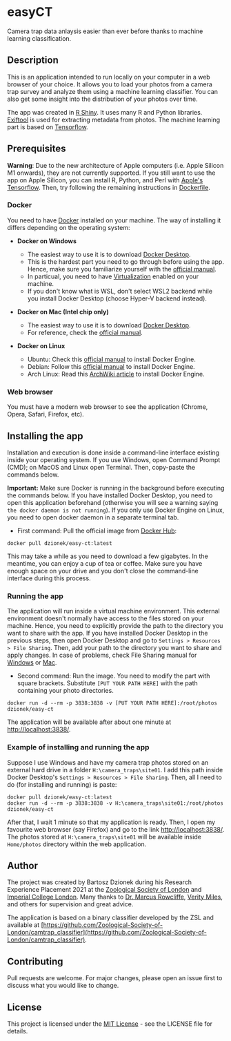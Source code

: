 # easyCT

Camera trap data anlaysis easier than ever before thanks to machine learning classification. 

## Description

This is an application intended to run locally on your computer in a web browser of your choice. It allows you to load your photos
from a camera trap survey and analyze them using a machine learning classifier. You can also get some insight
into the distribution of your photos over time.

The app was created in [R Shiny](https://shiny.rstudio.com). It uses many R and Python libraries. [Exiftool](https://exiftool.org) is used for
extracting metadata from photos. The machine learning part is based on [Tensorflow](https://www.tensorflow.org).

## Prerequisites
**Warning**: Due to the new architecture of Apple computers (i.e. Apple Silicon M1 onwards),
they are not currently supported. If you still want to use the app on Apple Silicon, you can install
R, Python, and Perl with [Apple's Tensorflow](https://developer.apple.com/metal/tensorflow-plugin/). Then,
try following the remaining instructions in [Dockerfile](Dockerfile).

### Docker
You need to have [Docker](https://www.docker.com) installed on your machine. The way of installing it
differs depending on the operating system:

* **Docker on Windows**
  * The easiest way to use it is to download [Docker Desktop](https://www.docker.com/products/docker-desktop).
  * This is the hardest part you need to go through before using the app. Hence, make sure you familiarize
yourself with the [official manual](https://docs.docker.com/desktop/windows/install/).
  * In particual, you need to have [Virtualization](https://docs.docker.com/desktop/windows/troubleshoot/#virtualization-must-be-enabled)
enabled on your machine.
  * If you don't know what is WSL, don't select WSL2 backend while you install Docker Desktop
(choose Hyper-V backend instead).

* **Docker on Mac (Intel chip only)**
  * The easiest way to use it is to download [Docker Desktop](https://www.docker.com/products/docker-desktop).
  * For reference, check the [official manual](https://docs.docker.com/desktop/mac/install/).

* **Docker on Linux**
  * Ubuntu: Check this [official manual](https://docs.docker.com/engine/install/ubuntu/) to install Docker Engine.
  * Debian: Follow this [official manual](https://docs.docker.com/engine/install/debian/) to install Docker Engine.
  * Arch Linux: Read this [ArchWiki article](https://wiki.archlinux.org/title/docker) to install Docker Engine.

### Web browser
You must have a modern web browser to see the application (Chrome, Opera, Safari, Firefox, etc).

## Installing the app
Installation and execution is done inside a command-line interface existing inside your operating system.
If you use Windows, open Command Prompt (CMD); on MacOS and Linux open Terminal. Then, copy-paste the commands below.

**Important:** Make sure Docker is running in the background before executing the commands below.
If you have installed Docker Desktop, you need to open this application beforehand (otherwise you will
see a warning saying `the docker daemon is not running`). If you only use Docker Engine on Linux, you need to
open docker daemon in a separate terminal tab.

* First command: Pull the official image from [Docker Hub](https://hub.docker.com/repository/docker/dzionek/easy-ct):
```{bash}
docker pull dzionek/easy-ct:latest
```

This may take a while as you need to download a few gigabytes. In the meantime, you can enjoy a cup of tea or coffee.
Make sure you have enough space on your drive and you don't close the command-line interface during this process.

### Running the app

The application will run inside a virtual machine environment. This external environment doesn't normally
have access to the files stored on your machine. Hence, you need to explicitly provide the path to the directory
you want to share with the app. If you have installed Docker Desktop in the previous steps, then open Docker Desktop
and go to `Settings > Resources > File Sharing`. Then, add your path to the directory you want to share and apply changes.
In case of problems, check File Sharing manual for [Windows](https://docs.docker.com/desktop/windows/#file-sharing)
or [Mac](https://docs.docker.com/desktop/mac/#file-sharing).

* Second command: Run the image. You need to modify the part with square brackets.
Substitute `[PUT YOUR PATH HERE]` with the path containing your photo directories.

```{bash}
docker run -d --rm -p 3838:3838 -v [PUT YOUR PATH HERE]:/root/photos dzionek/easy-ct
```

The application will be available after about one minute at [http://localhost:3838/](http://localhost:3838/).

### Example of installing and running the app
Suppose I use Windows and have my camera trap photos stored on an external hard drive in a folder
`H:\camera_traps\site01`. I add this path inside Docker Desktop's `Settings > Resources > File Sharing`.
Then, all I need to do (for installing and running) is paste:

```{bash}
docker pull dzionek/easy-ct:latest
docker run -d --rm -p 3838:3838 -v H:\camera_traps\site01:/root/photos dzionek/easy-ct
```

After that, I wait 1 minute so that my application is ready. Then, I open my favourite web browser
(say Firefox) and go to the link [http://localhost:3838/](http://localhost:3838/). The photos stored at
`H:\camera_traps\site01` will be available inside `Home/photos` directory within the web application.

## Author
The project was created by Bartosz Dzionek during his Research Experience Placement 2021 at the [Zoological Society of London](https://www.zsl.org)
and [Imperial College London](https://www.imperial.ac.uk/grantham/). Many thanks to [Dr. Marcus Rowcliffe](https://www.zsl.org/science/users/marcus-rowcliffe),
[Verity Miles](https://www.imperial.ac.uk/people/v.miles20), and others for supervision and great advice.

The application is based on a binary classifier developed by the ZSL and available at [https://github.com/Zoological-Society-of-London/camtrap_classifier](https://github.com/Zoological-Society-of-London/camtrap_classifier).

## Contributing
Pull requests are welcome. For major changes, please open an issue first to discuss what you would like to change.

## License

This project is licensed under the [MIT License](https://choosealicense.com/licenses/mit/) - see the LICENSE file for details.
